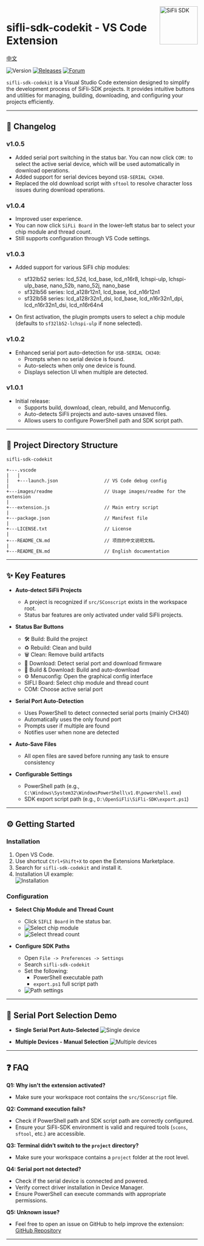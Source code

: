 <a href="https://marketplace.visualstudio.com/items?itemName=SiFli.sifli-sdk-codekit">
  <img src="images/readme\SiFli.png" alt="SiFli SDK" title="SiFli" align="right" height="100" />
</a>

# sifli-sdk-codekit - VS Code Extension

[中文](./README_CN.md)

![Version](https://img.shields.io/github/package-json/v/OpenSiFli/SiFli-SDK-CodeKit)
[![Releases](https://img.shields.io/badge/Github-main-blue)](https://github.com/OpenSiFli/SiFli-SDK-CodeKit)
[![Forum](https://img.shields.io/badge/Forum-sifli.com-blue)](https://www.sifli.com//viewforum.php?f=40)

`sifli-sdk-codekit` is a Visual Studio Code extension designed to simplify the development process of SiFli-SDK projects. It provides intuitive buttons and utilities for managing, building, downloading, and configuring your projects efficiently.

---

## 🚀 Changelog

### v1.0.5

- Added serial port switching in the status bar. You can now click `COM:` to select the active serial device, which will be used automatically in download operations.
- Added support for serial devices beyond `USB-SERIAL CH340`.
- Replaced the old download script with `sftool` to resolve character loss issues during download operations.

### v1.0.4

- Improved user experience.
- You can now click `SiFLi Board` in the lower-left status bar to select your chip module and thread count.
- Still supports configuration through VS Code settings.

### v1.0.3

- Added support for various SiFli chip modules:
  - sf32lb52 series: lcd_52d, lcd_base, lcd_n16r8, lchspi-ulp, lchspi-ulp_base, nano_52b, nano_52j, nano_base
  - sf32lb56 series: lcd_a128r12n1, lcd_base, lcd_n16r12n1
  - sf32lb58 series: lcd_a128r32n1_dsi, lcd_base, lcd_n16r32n1_dpi, lcd_n16r32n1_dsi, lcd_n16r64n4

- On first activation, the plugin prompts users to select a chip module (defaults to `sf32lb52-lchspi-ulp` if none selected).

### v1.0.2

- Enhanced serial port auto-detection for `USB-SERIAL CH340`:
  - Prompts when no serial device is found.
  - Auto-selects when only one device is found.
  - Displays selection UI when multiple are detected.

### v1.0.1

- Initial release:
  - Supports build, download, clean, rebuild, and Menuconfig.
  - Auto-detects SiFli projects and auto-saves unsaved files.
  - Allows users to configure PowerShell path and SDK script path.

---

## 📂 Project Directory Structure

    sifli-sdk-codekit

    +---.vscode
    |   |
    |   +---launch.json                 // VS Code debug config
    |
    +---images/readme                   // Usage images/readme for the extension
    |
    +---extension.js                    // Main entry script
    |
    +---package.json                    // Manifest file
    |
    +---LICENSE.txt                     // License
    |
    +---README_CN.md                    // 项目的中文说明文档。
    |
    +---README_EN.md                    // English documentation

---

## ✨ Key Features

- **Auto-detect SiFli Projects**
  - A project is recognized if `src/SConscript` exists in the workspace root.
  - Status bar features are only activated under valid SiFli projects.

- **Status Bar Buttons**
  - 🛠️ Build: Build the project
  - ♻️ Rebuild: Clean and build
  - 🗑️ Clean: Remove build artifacts
  - 💾 Download: Detect serial port and download firmware
  - 🚀 Build & Download: Build and auto-download
  - ⚙️ Menuconfig: Open the graphical config interface
  - SIFLI Board: Select chip module and thread count
  - COM: Choose active serial port

- **Serial Port Auto-Detection**
  - Uses PowerShell to detect connected serial ports (mainly CH340)
  - Automatically uses the only found port
  - Prompts user if multiple are found
  - Notifies user when none are detected

- **Auto-Save Files**
  - All open files are saved before running any task to ensure consistency

- **Configurable Settings**
  - PowerShell path (e.g., `C:\Windows\System32\WindowsPowerShell\v1.0\powershell.exe`)
  - SDK export script path (e.g., `D:\OpenSiFli\SiFli-SDK\export.ps1`)

---

## ⚙️ Getting Started

### Installation

1. Open VS Code.
2. Use shortcut `Ctrl+Shift+X` to open the Extensions Marketplace.
3. Search for `sifli-sdk-codekit` and install it.
4. Installation UI example:  
   ![Installation](images/readme/sifli-sdk-codekit_install.png)

### Configuration

- **Select Chip Module and Thread Count**
  - Click `SIFLI Board` in the status bar.
  - ![Select chip module](images/readme/select_the_current_module.png)
  - ![Select thread count](images/readme/Select_the_number_of_threads.png)

- **Configure SDK Paths**
  - Open `File -> Preferences -> Settings`
  - Search `sifli-sdk-codekit`
  - Set the following:
    - PowerShell executable path
    - `export.ps1` full script path
  - ![Path settings](images/readme/change_module_and_path_setting.png)

---

## 🔄 Serial Port Selection Demo

- **Single Serial Port Auto-Selected**
  ![Single device](images/readme/one_serial_device.png)

- **Multiple Devices - Manual Selection**
  ![Multiple devices](images/readme/multiple_serial_devices.png)

---

## ❓ FAQ

**Q1: Why isn't the extension activated?**

- Make sure your workspace root contains the `src/SConscript` file.

**Q2: Command execution fails?**

- Check if PowerShell path and SDK script path are correctly configured.
- Ensure your SiFli-SDK environment is valid and required tools (`scons`, `sftool`, etc.) are accessible.

**Q3: Terminal didn’t switch to the `project` directory?**

- Make sure your workspace contains a `project` folder at the root level.

**Q4: Serial port not detected?**

- Check if the serial device is connected and powered.
- Verify correct driver installation in Device Manager.
- Ensure PowerShell can execute commands with appropriate permissions.

**Q5: Unknown issue?**

- Feel free to open an issue on GitHub to help improve the extension:  
  [GitHub Repository](https://github.com/OpenSiFli/SiFli-SDK-CodeKit)

---
